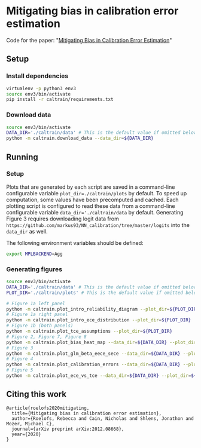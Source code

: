 # Mitigating bias in calibration error estimation

Code for the paper: "[Mitigating Bias in Calibration Error Estimation](https://arxiv.org/abs/2012.08668)"


## Setup

### Install dependencies

```bash
virtualenv -p python3 env3
source env3/bin/activate
pip install -r caltrain/requirements.txt
```

### Download data

```bash
source env3/bin/activate
DATA_DIR='./caltrain/data' # This is the default value if omitted below
python -m caltrain.download_data --data_dir=${DATA_DIR}
```

## Running

### Setup

Plots that are generated by each script are saved in a command-line configurable variable `plot_dir=./caltrain/plots` by default. To speed up computation, some values have been precomputed and cached. Each plotting script is configured to read these data from a command-line configurable variable `data_dir='./caltrain/data` by default.  Generating Figure 3 requires downloading logit data from `https://github.com/markus93/NN_calibration/tree/master/logits` into the `data_dir` as well.

The following environment variables should be defined:
```bash
export MPLBACKEND=Agg
```

### Generating figures
```bash
source env3/bin/activate
DATA_DIR='./caltrain/data' # This is the default value if omitted below
PLOT_DIR='./caltrain/plots' # This is the default value if omitted below

# Figure 1a left panel
python -m caltrain.plot_intro_reliability_diagram --plot_dir=${PLOT_DIR}
# Figure 1a right panel
python -m caltrain.plot_intro_ece_distribution --plot_dir=${PLOT_DIR}
# Figure 1b (both panels)
python -m caltrain.plot_tce_assumptions --plot_dir=${PLOT_DIR}
# Figure 2, Figure 7, Figure 8
python -m caltrain.plot_bias_heat_map --data_dir=${DATA_DIR} --plot_dir=${PLOT_DIR}
# Figure 3
python -m caltrain.plot_glm_beta_eece_sece --data_dir=${DATA_DIR} --plot_dir=${PLOT_DIR}
# Figure 4
python -m caltrain.plot_calibration_errors --data_dir=${DATA_DIR} --plot_dir=${PLOT_DIR}
# Figure 5
python -m caltrain.plot_ece_vs_tce --data_dir=${DATA_DIR} --plot_dir=${PLOT_DIR}
```

## Citing this work

```
@article{roelofs2020mitigating,
  title={Mitigating bias in calibration error estimation},
  author={Roelofs, Rebecca and Cain, Nicholas and Shlens, Jonathon and Mozer, Michael C},
  journal={arXiv preprint arXiv:2012.08668},
  year={2020}
}
```

